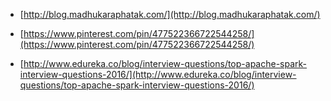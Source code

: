 * [http://blog.madhukaraphatak.com/](http://blog.madhukaraphatak.com/)

* [https://www.pinterest.com/pin/477522366722544258/](https://www.pinterest.com/pin/477522366722544258/)

* [http://www.edureka.co/blog/interview-questions/top-apache-spark-interview-questions-2016/](http://www.edureka.co/blog/interview-questions/top-apache-spark-interview-questions-2016/)